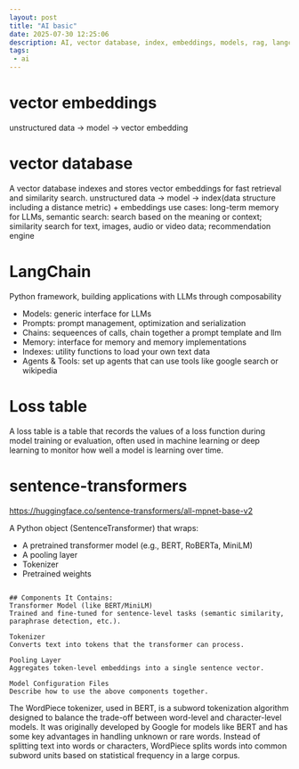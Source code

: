 ```yaml
---
layout: post
title: "AI basic"
date: 2025-07-30 12:25:06
description: AI, vector database, index, embeddings, models, rag, langchain
tags:
 - ai
---
```


# vector embeddings
unstructured data -> model -> vector embedding

# vector database
A vector database indexes and stores vector embeddings for fast retrieval and similarity search.
unstructured data -> model -> index(data structure including a distance metric) + embeddings
use cases: long-term memory for LLMs, semantic search: search based on the meaning or context; similarity search for text, images, audio or video data; recommendation engine

# LangChain
Python framework, building applications with LLMs through composability
- Models: generic interface for LLMs
- Prompts: prompt management, optimization and serialization
- Chains: sequeences of calls, chain together a prompt template and llm
- Memory: interface for memory and memory implementations
- Indexes: utility functions to load your own text data
- Agents & Tools: set up agents that can use tools like google search or wikipedia

# Loss table
A loss table is a table that records the values of a loss function during model training or evaluation, often used in machine learning or deep learning to monitor how well a model is learning over time.

# sentence-transformers
https://huggingface.co/sentence-transformers/all-mpnet-base-v2

A Python object (SentenceTransformer) that wraps:
- A pretrained transformer model (e.g., BERT, RoBERTa, MiniLM)
- A pooling layer
- Tokenizer
- Pretrained weights

```

## Components It Contains:
Transformer Model (like BERT/MiniLM)
Trained and fine-tuned for sentence-level tasks (semantic similarity, paraphrase detection, etc.).

Tokenizer
Converts text into tokens that the transformer can process.

Pooling Layer
Aggregates token-level embeddings into a single sentence vector.

Model Configuration Files
Describe how to use the above components together.
```

The WordPiece tokenizer, used in BERT, is a subword tokenization algorithm designed to balance the trade-off between word-level and character-level models. It was originally developed by Google for models like BERT and has some key advantages in handling unknown or rare words.
Instead of splitting text into words or characters, WordPiece splits words into common subword units based on statistical frequency in a large corpus.
